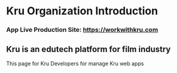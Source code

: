 # Kru Organization Introduction

### App Live Production Site: <a href="https://workwithkru.com">https://workwithkru.com</a>

## Kru is an edutech platform for film industry
This page for Kru Developers for manage Kru web apps


